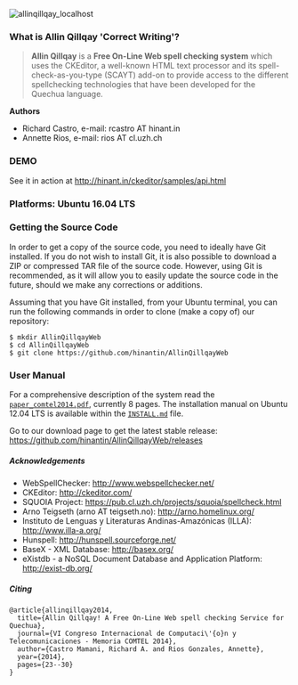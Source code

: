 ![allinqillqay_localhost](https://cloud.githubusercontent.com/assets/11825981/7220572/3fb0e660-e692-11e4-9608-62f79d644dc8.png)

### What is Allin Qillqay 'Correct Writing'?

> **Allin Qillqay** is a **Free On-Line Web spell checking system** which uses the CKEditor, a well-known HTML text processor and its 
> spell-check-as-you-type (SCAYT) add-on to provide access to the different spellchecking technologies that
> have been developed for the Quechua language.

**Authors**
  * Richard Castro, e-mail: rcastro AT hinant.in
  * Annette Rios, e-mail: rios AT cl.uzh.ch
 
### DEMO

See it in action at http://hinant.in/ckeditor/samples/api.html

### Platforms: Ubuntu 16.04 LTS

### Getting the Source Code

In order to get a copy of the source code, you need to ideally have Git installed. 
If you do not wish to install Git, it is also possible to download a ZIP or compressed TAR file of the source code. 
However, using Git is recommended, as it will allow you to easily update the
source code in the future, should we make any corrections or additions.

Assuming that you have Git installed, from your Ubuntu terminal, you can run the 
following commands in order to clone (make a copy of) our repository:

```
$ mkdir AllinQillqayWeb
$ cd AllinQillqayWeb
$ git clone https://github.com/hinantin/AllinQillqayWeb
```

### User Manual

For a comprehensive description of the system read the [`paper_comtel2014.pdf`](http://www.zora.uzh.ch/101905/1/paper_comtel2014.pdf "Paper COMTEL 2014"), currently 8 pages. The installation manual on Ubuntu 12.04 LTS is available within the [`INSTALL.md`](https://github.com/hinantin/AllinQillqayWeb/blob/master/INSTALL.md "Installation Guide") file.

Go to our download page to get the latest stable release:
https://github.com/hinantin/AllinQillqayWeb/releases

##### Acknowledgements

  * WebSpellChecker: http://www.webspellchecker.net/
  * CKEditor: http://ckeditor.com/
  * SQUOIA Project: https://pub.cl.uzh.ch/projects/squoia/spellcheck.html
  * Arno Teigseth (arno AT teigseth.no): http://arno.homelinux.org/
  * Instituto de Lenguas y Literaturas Andinas-Amazónicas (ILLA): http://www.illa-a.org/
  * Hunspell: http://hunspell.sourceforge.net/
  * BaseX - XML Database: http://basex.org/ 
  * eXistdb - a NoSQL Document Database and Application Platform: http://exist-db.org/

##### Citing

```
@article{allinqillqay2014,
  title={Allin Qillqay! A Free On-Line Web spell checking Service for Quechua},
  journal={VI Congreso Internacional de Computaci\'{o}n y Telecomunicaciones - Memoria COMTEL 2014},
  author={Castro Mamani, Richard A. and Rios Gonzales, Annette},
  year={2014},
  pages={23--30}
}
```
